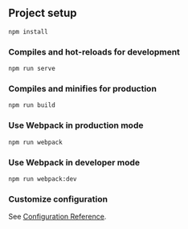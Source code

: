 ## Project setup
```
npm install
```

### Compiles and hot-reloads for development
```
npm run serve
```

### Compiles and minifies for production
```
npm run build
```

### Use Webpack in production mode
```
npm run webpack
```

### Use Webpack in developer mode
```
npm run webpack:dev
```

### Customize configuration
See [Configuration Reference](https://cli.vuejs.org/config/).
